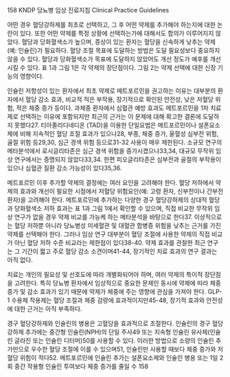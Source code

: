 158
KNDP 당뇨병 임상 진료지침 Clinical Practice Guidelines

어떤 경우 혈당강하제를 최초로 선택하고, 그 후 어떤 약제를 추가해야 하는지에 대한 논란이 있다. 또한 어떤 약제를 특정 상황에 선택하는가에 대해서도 합의가 이루어지지 않았다. 혈당과 당화혈색소가 높으며, 증상이 있는 환자는 혈당을 신속하게 낮추는 약제(예: 인슐린)가 필요하다. 혈당 조절 목표에 도달하는 방법은 도달 필요성보다 중요하지 않을 수 있다. 혈당과 당화혈색소가 목표에 도달하지 않았어도 개선 정도가 예후를 개선시킬 수 있다. 표 1과 그림 1은 각 약제의 장단점이다. 그림 2는 약제 선택에 대한 신장 기능의 영향이다.

인슐린 저항성이 있는 환자에서 최초 약제로 메트포르민을 권고하는 이유는 대부분의 환자에서 혈당 감소 효과, 비교적 적은 부작용, 장기적으로 확인된 안전성, 낮은 저혈당 위험, 적은 체중 증가 등이다. 과체중 환자에서 심혈관 예방 효과도 메트포르민을 1차 치료제로 선택하는 이유에 포함되지만 최근의 근거는 이 문제에 대해 확고한 결론에 도달하지 못했다27. 티아졸리디네디온 (TAD)을 이용한 단일요법은 메트포르민이나 설폰요소제에 비해 지속적인 혈당 조절 효과가 있으나28, 부종, 체중 증가, 울혈성 심부전 위험, 골절 위험 등29,30, 심근 경색 위험 등으로31-32 사용이 매우 제한된다. 소규모 연구의 메타분석에서 로시글리타존은 심근 경색 위험을 증가시켰으나33,34, 대규모 무작위 임상 연구에서는 증명되지 않았다33,34. 한편 피오글리타존은 심부전과 골절의 부작용이 있으나 심혈관 질환 감소 가능성이 있다35,36.

메트포르민 이후 추가할 약제의 결정에는 여러 요인을 고려해야 한다. 혈당 저하에서 약제의 효과와 개선이 필요한 시점에서 저혈당 위험요인(예: 고령 환자, 신부전이나 간부전 환자)을 고려해야 한다. 메트포르민에 추가하는 다양한 경구 혈당강하제의 상대적 혈당과 당화혈색소 저하 효과는 표 1과 그림 1에서 확인할 수 있으며, 직접 비교한 무작위 임상 연구가 없을 경우 약제 비교를 가능케 하는 메타분석을 바탕으로 한다37. 이상적으로는 혈당 저하뿐 아니라 당뇨병성 미세혈관 및 대혈관 합병증 위험을 낮추는 근거를 가진 약제를 선택해야 한다. 그러나 임상 연구 대부분이 혈당 조절에 사용한 약제의 직접 비교가 아닌 혈당 저하 수준 비교라는 제한점이 있다38-40. 약제 효과를 관찰한 최근 연구는 그 기간이 짧고 주로 혈당 감소 소견이며41-44, 장기적인 치료 효과의 연구 결과는 아직 없다.

치료는 개인의 필요성 및 선호도에 따라 개별화되어야 하며, 여러 약제의 특이적 장단점을 고려한다. 특히 당뇨병 환자에서 임상적으로 중요한 문제인 동시에 약제에 따라 체중 증가 및 감소 효과가 있기 때문에 약제가 체중에 주는 영향에 관심을 가져야 한다. GLP-1 수용체 작용제는 혈당 조절과 체중 감량에 효과적이지만45-48, 장기적 효과와 안전성에 대한 근거는 아직 부족하다.

경구 혈당강하제와 인슐린의 병용은 고혈당을 효과적으로 조절한다. 인슐린의 경구 혈당강하제 추가에는 중간형 인슐린(NPH)의 단일 주사49 또는 지속형 인슐린 유사체(인슐린 글라진 또는 인슐린 디터머)50를 사용할 수 있다. 이러한 방법으로 소량의 인슐린 추가만으로 우수한 혈당 조절에 이를 수 있으며51, 인슐린만 사용할 때보다 체중 증가와 저혈당 위험이 적다52. 메트포르민에 인슐린 추가는 설폰요소제와 인슐린 병용 또는 1일 2회 중간 작용형 인슐린 투여보다 체중 증가를 줄일 수
<PAGE>158
